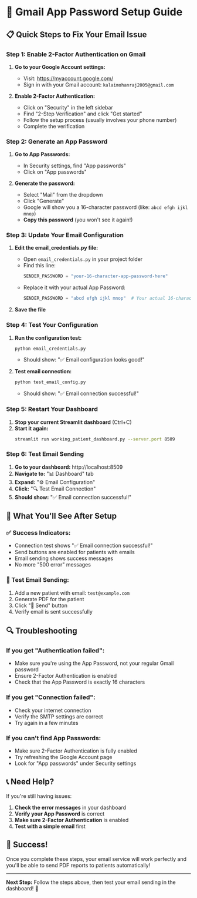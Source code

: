 # 🔧 Gmail App Password Setup Guide

## 📋 Quick Steps to Fix Your Email Issue

### Step 1: Enable 2-Factor Authentication on Gmail

1. **Go to your Google Account settings:**
   - Visit: https://myaccount.google.com/
   - Sign in with your Gmail account: `kalaimohanraj2005@gmail.com`

2. **Enable 2-Factor Authentication:**
   - Click on "Security" in the left sidebar
   - Find "2-Step Verification" and click "Get started"
   - Follow the setup process (usually involves your phone number)
   - Complete the verification

### Step 2: Generate an App Password

1. **Go to App Passwords:**
   - In Security settings, find "App passwords"
   - Click on "App passwords"

2. **Generate the password:**
   - Select "Mail" from the dropdown
   - Click "Generate"
   - Google will show you a 16-character password (like: `abcd efgh ijkl mnop`)
   - **Copy this password** (you won't see it again!)

### Step 3: Update Your Email Configuration

1. **Edit the email_credentials.py file:**
   - Open `email_credentials.py` in your project folder
   - Find this line:
     ```python
     SENDER_PASSWORD = "your-16-character-app-password-here"
     ```
   - Replace it with your actual App Password:
     ```python
     SENDER_PASSWORD = "abcd efgh ijkl mnop"  # Your actual 16-character password
     ```

2. **Save the file**

### Step 4: Test Your Configuration

1. **Run the configuration test:**
   ```bash
   python email_credentials.py
   ```
   - Should show: "✅ Email configuration looks good!"

2. **Test email connection:**
   ```bash
   python test_email_config.py
   ```
   - Should show: "✅ Email connection successful!"

### Step 5: Restart Your Dashboard

1. **Stop your current Streamlit dashboard** (Ctrl+C)
2. **Start it again:**
   ```bash
   streamlit run working_patient_dashboard.py --server.port 8509
   ```

### Step 6: Test Email Sending

1. **Go to your dashboard:** http://localhost:8509
2. **Navigate to:** "📊 Dashboard" tab
3. **Expand:** "⚙️ Email Configuration"
4. **Click:** "🔍 Test Email Connection"
5. **Should show:** "✅ Email connection successful!"

## 🎯 What You'll See After Setup

### ✅ Success Indicators:
- Connection test shows "✅ Email connection successful!"
- Send buttons are enabled for patients with emails
- Email sending shows success messages
- No more "500 error" messages

### 📧 Test Email Sending:
1. Add a new patient with email: `test@example.com`
2. Generate PDF for the patient
3. Click "📧 Send" button
4. Verify email is sent successfully

## 🔍 Troubleshooting

### If you get "Authentication failed":
- Make sure you're using the App Password, not your regular Gmail password
- Ensure 2-Factor Authentication is enabled
- Check that the App Password is exactly 16 characters

### If you get "Connection failed":
- Check your internet connection
- Verify the SMTP settings are correct
- Try again in a few minutes

### If you can't find App Passwords:
- Make sure 2-Factor Authentication is fully enabled
- Try refreshing the Google Account page
- Look for "App passwords" under Security settings

## 📞 Need Help?

If you're still having issues:

1. **Check the error messages** in your dashboard
2. **Verify your App Password** is correct
3. **Make sure 2-Factor Authentication** is enabled
4. **Test with a simple email** first

## 🎉 Success!

Once you complete these steps, your email service will work perfectly and you'll be able to send PDF reports to patients automatically!

---

**Next Step:** Follow the steps above, then test your email sending in the dashboard! 🚀
